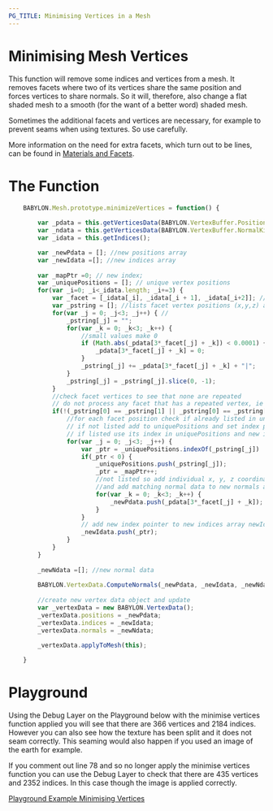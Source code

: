 ```yaml
---
PG_TITLE: Minimising Vertices in a Mesh
---
```


# Minimising Mesh Vertices

This function will remove some indices and vertices from a mesh. It removes facets where two of its vertices 
share the same position and forces vertices to share normals. So it will, therefore, also change a flat shaded mesh to a smooth (for the 
want of a better word) shaded mesh. 

Sometimes the additional facets and vertices are necessary, for example to prevent seams when using textures. So use carefully. 

More information on the need for extra facets, which turn out to be lines, can be found in [Materials and Facets](/advanced/Facets.html).

# The Function

```javascript
	BABYLON.Mesh.prototype.minimizeVertices = function() {
		
		var _pdata = this.getVerticesData(BABYLON.VertexBuffer.PositionKind);
		var _ndata = this.getVerticesData(BABYLON.VertexBuffer.NormalKind);
		var _idata = this.getIndices();	

		var _newPdata = []; //new positions array
		var _newIdata =[]; //new indices array
	
		var _mapPtr =0; // new index;
		var _uniquePositions = []; // unique vertex positions
		for(var _i=0; _i<_idata.length; _i+=3) {
			var _facet = [_idata[_i], _idata[_i + 1], _idata[_i+2]]; //facet vertex indices
			var _pstring = []; //lists facet vertex positions (x,y,z) as string "xyz""
			for(var _j = 0; _j<3; _j++) { //
				_pstring[_j] = "";
				for(var _k = 0; _k<3; _k++) {
					//small values make 0
					if (Math.abs(_pdata[3*_facet[_j] + _k]) < 0.0001) {
						_pdata[3*_facet[_j] + _k] = 0;
					}
					_pstring[_j] += _pdata[3*_facet[_j] + _k] + "|";
				}
				_pstring[_j] = _pstring[_j].slice(0, -1);		
			}
			//check facet vertices to see that none are repeated
			// do not process any facet that has a repeated vertex, ie is a line
			if(!(_pstring[0] == _pstring[1] || _pstring[0] == _pstring[2] || _pstring[1] == _pstring[2])) {		
				//for each facet position check if already listed in uniquePositions
				// if not listed add to uniquePositions and set index pointer
				// if listed use its index in uniquePositions and new index pointer
				for(var _j = 0; _j<3; _j++) { 
					var _ptr = _uniquePositions.indexOf(_pstring[_j])
					if(_ptr < 0) {
						_uniquePositions.push(_pstring[_j]);
						_ptr = _mapPtr++;
						//not listed so add individual x, y, z coordinates to new positions array newPdata
						//and add matching normal data to new normals array newNdata
						for(var _k = 0; _k<3; _k++) {
							_newPdata.push(_pdata[3*_facet[_j] + _k]);
						}
					}
					// add new index pointer to new indices array newIdata
					_newIdata.push(_ptr);
				}
			}
		}
		
		_newNdata =[]; //new normal data
	
		BABYLON.VertexData.ComputeNormals(_newPdata, _newIdata, _newNdata);
	
		//create new vertex data object and update
		var _vertexData = new BABYLON.VertexData();
		_vertexData.positions = _newPdata;
		_vertexData.indices = _newIdata;
		_vertexData.normals = _newNdata;

		_vertexData.applyToMesh(this);
	
	}
```

# Playground

Using the Debug Layer on the Playground below with the minimise vertices function applied you will see that there are 366 vertices and 2184 
indices. However you can also see how the texture has been split and it does not seam correctly. This seaming would also happen if you used an image
of the earth for example.

If you comment out line 78 and so no longer apply the minimise vertices function you can use the Debug Layer to check that there are 435 vertices 
and 2352 indices. In this case though the image is applied correctly.  


[Playground Example Minimising Vertices](http://www.babylonjs-playground.com/#1JBMJ3#17)